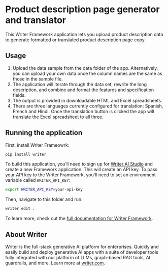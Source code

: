 # Product description page generator and translator
This Writer Framework application lets you upload product description data to generate formatted or translated product description page copy.

## Usage

1. Upload the data sample from the data folder of the app. Alternatively, you can upload your own data once the column names are the same as those in the sample file.
2. The application will iterate through the data set, rewrite the long description, and combine and format the features and specification fields.
3. The output is provided in downloadable HTML and Excel spreadsheets.
4. There are three languages currently configured for translation: Spanish, French and Hindi. Once the translation button is clicked the app will translate the Excel spreadsheet to all three.

## Running the application
First, install Writer Frameowrk:

```sh
pip install writer
```

To build this application, you'll need to sign up for [Writer AI Studio](https://app.writer.com/aistudio/signup?utm_campaign=devrel) and create a new Framework application. This will create an API key. To pass your API key to the Writer Framework, you'll need to set an environment variable called `WRITER_API_KEY`:

```sh
export WRITER_API_KEY=your-api-key
```

Then, navigate to this folder and run:

```sh
writer edit .
```

To learn more, check out the [full documentation for Writer Framework](https://dev.writer.com/framework/introduction).

## About Writer

Writer is the full-stack generative AI platform for enterprises. Quickly and easily build and deploy generative AI apps with a suite of developer tools fully integrated with our platform of LLMs, graph-based RAG tools, AI guardrails, and more. Learn more at [writer.com](https://www.writer.com?utm_source=github&utm_medium=readme&utm_campaign=framework).
